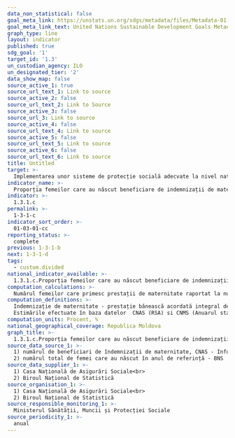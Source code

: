 ```yaml
---
data_non_statistical: false
goal_meta_link: https://unstats.un.org/sdgs/metadata/files/Metadata-01-03-01a.pdf
goal_meta_link_text: United Nations Sustainable Development Goals Metadata (pdf 894kB)
graph_type: line
layout: indicator
published: true
sdg_goal: '1'
target_id: '1.3'
un_custodian_agency: ILO
un_designated_tier: '2'
data_show_map: false
source_active_1: true
source_url_text_1: Link to source
source_active_2: false
source_url_text_2: Link to Source
source_active_3: false
source_url_3: Link to source
source_active_4: false
source_url_text_4: Link to source
source_active_5: false
source_url_text_5: Link to source
source_active_6: false
source_url_text_6: Link to source
title: Untitled
target: >-
  Implementarea unor sisteme de protecție socială adecvate la nivel național și a măsurilor necesare,  inclusiv pentru toate nivelurile, pentru o acoperire substanțială a celor săraci și vulnerabili până în 2030
indicator_name: >-
  Proporția femeilor care au născut beneficiare de indemnizații de maternitate
indicator: >-
  1.3.1.c
permalink: >-
  1-3-1-c
indicator_sort_order: >-
  01-03-01-cc
reporting_status: >-
  complete
previous: 1-3-1-b
next: 1-3-1-d
tags:
  - custom.divided
national_indicator_available: >-
  1.3.1.c.Proporția femeilor care au născut beneficiare de indemnizații de maternitate
computation_calculations: >-
  Numărul femeilor care primesc prestații de maternitate raportat la numărul total de femei care au născut în anul de referință X100%
computation_definitions: >-
  Indemnizație de maternitate - prestație bănească acordată integral de la a 30-a săptămână de sarcină femeilor asigurate, soțiilor aflate la întreținerea soților salariați, șomerelor, care au fost la evidența indituțiilor medico-sanitare și care au dreptul la concediu de maternitate (ce include concediul prenatal și postnatal), pe o perioadă de 126 de zile calendaristice/140 de zile calendaristice în cazul nașterilor complicate ori al nașterii a doi copii. În cazul sarcinilor cu 3 și mai mulți feți, îndemnizația de maternitate se acordă la termenul de 24 de săptămâni de sarcină pe o perioadă de 182 de zile calendaristic. (Art. 16 din Legea nr. 289 din 22.07.2004, privind indemnizațiile de incapacitate temporară de muncă și alte prestații de asigurări sociale).<br> 
  Estimările efectuate în baza datelor  CNAS (RSA) si CNMS (Anuarul statistic în sănătate) pentru anul 2012 au arătat că, dora 20,6% dintre femeile care au născut, au fost asigurate și au beneficiat de indemnizații de maternitate. Deci majoritatea femeilor care nasc nu sunt asigurate social.
computation_units: Procent, %
national_geographical_coverage: Republica Moldova
graph_title: >-
  1.3.1.c.Proporția femeilor care au născut beneficiare de indemnizații de maternitate
source_data_source_1: >-
  1) numărul de beneficiari de îndemnizații de maternitate, CNAS - Informație privind îndemnizațiile de maternitate<br> 
  2) numărul total de femei care au născut în anul de referință - BNS
source_data_supplier_1: >-
  1) Casa Națională de Asigurări Sociale<br> 
  2) Biroul Național de Statistică
source_organisation_1: >-
  1) Casa Națională de Asigurări Sociale<br> 
  2) Biroul Național de Statistică
source_responsible_monitoring_1: >-
  Ministerul Sănătății, Muncii și Protecției Sociale
source_periodicity_1: >-
  anual
---
```

